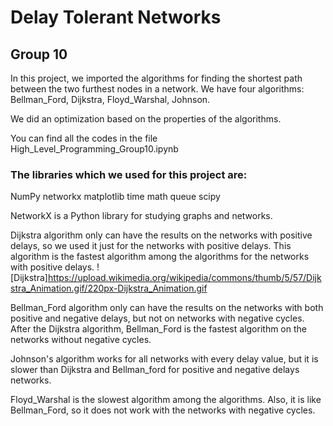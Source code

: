 # Delay Tolerant Networks
## Group 10

In this project, we imported the algorithms for finding the shortest path between the two furthest nodes in a network.
We have four algorithms: Bellman_Ford, Dijkstra, Floyd_Warshal, Johnson.

We did an optimization based on the properties of the algorithms.

You can find all the codes in the file High_Level_Programming_Group10.ipynb

### The libraries which we used for this project are:
NumPy
networkx
matplotlib
time
math
queue
scipy

NetworkX is a Python library for studying graphs and networks.


Dijkstra algorithm only can have the results on the networks with positive delays, so we used it just for the networks with positive delays. This algorithm is the fastest algorithm among the algorithms for the networks with positive delays.
![Dijkstra]https://upload.wikimedia.org/wikipedia/commons/thumb/5/57/Dijkstra_Animation.gif/220px-Dijkstra_Animation.gif

Bellman_Ford algorithm only can have the results on the networks with both positive and negative delays, but not on networks with negative cycles. After the Dijkstra algorithm, Bellman_Ford is the fastest algorithm on the networks without negative cycles.

Johnson's algorithm works for all networks with every delay value, but it is slower than Dijkstra and Bellman_ford for positive and negative delays networks.

Floyd_Warshal is the slowest algorithm among the algorithms. Also, it is like Bellman_Ford, so it does not work with the networks with negative cycles.

